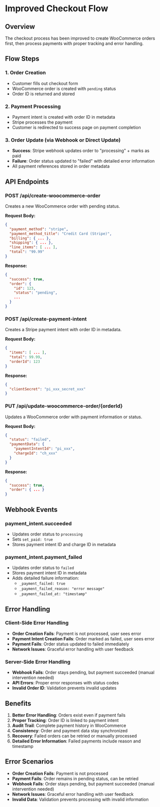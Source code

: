 # Improved Checkout Flow

## Overview
The checkout process has been improved to create WooCommerce orders first, then process payments with proper tracking and error handling.

## Flow Steps

### 1. Order Creation
- Customer fills out checkout form
- WooCommerce order is created with `pending` status
- Order ID is returned and stored

### 2. Payment Processing
- Payment intent is created with order ID in metadata
- Stripe processes the payment
- Customer is redirected to success page on payment completion

### 3. Order Update (via Webhook or Direct Update)
- **Success**: Stripe webhook updates order to "processing" + marks as paid
- **Failure**: Order status updated to "failed" with detailed error information
- All payment references stored in order metadata

## API Endpoints

### POST /api/create-woocommerce-order
Creates a new WooCommerce order with pending status.

**Request Body:**
```json
{
  "payment_method": "stripe",
  "payment_method_title": "Credit Card (Stripe)",
  "billing": { ... },
  "shipping": { ... },
  "line_items": [ ... ],
  "total": "99.99"
}
```

**Response:**
```json
{
  "success": true,
  "order": {
    "id": 123,
    "status": "pending",
    ...
  }
}
```

### POST /api/create-payment-intent
Creates a Stripe payment intent with order ID in metadata.

**Request Body:**
```json
{
  "items": [ ... ],
  "total": 99.99,
  "orderId": 123
}
```

**Response:**
```json
{
  "clientSecret": "pi_xxx_secret_xxx"
}
```

### PUT /api/update-woocommerce-order/{orderId}
Updates a WooCommerce order with payment information or status.

**Request Body:**
```json
{
  "status": "failed",
  "paymentData": {
    "paymentIntentId": "pi_xxx",
    "chargeId": "ch_xxx"
  }
}
```

**Response:**
```json
{
  "success": true,
  "order": { ... }
}
```

## Webhook Events

### payment_intent.succeeded
- Updates order status to `processing`
- Sets `set_paid: true`
- Stores payment intent ID and charge ID in metadata

### payment_intent.payment_failed
- Updates order status to `failed`
- Stores payment intent ID in metadata
- Adds detailed failure information:
  - `_payment_failed: true`
  - `_payment_failed_reason: "error message"`
  - `_payment_failed_at: "timestamp"`

## Error Handling

### Client-Side Error Handling
- **Order Creation Fails**: Payment is not processed, user sees error
- **Payment Intent Creation Fails**: Order marked as failed, user sees error
- **Payment Fails**: Order status updated to failed immediately
- **Network Issues**: Graceful error handling with user feedback

### Server-Side Error Handling
- **Webhook Fails**: Order stays pending, but payment succeeded (manual intervention needed)
- **API Errors**: Proper error responses with status codes
- **Invalid Order ID**: Validation prevents invalid updates

## Benefits

1. **Better Error Handling**: Orders exist even if payment fails
2. **Proper Tracking**: Order ID is linked to payment intent
3. **Audit Trail**: Complete payment history in WooCommerce
4. **Consistency**: Order and payment data stay synchronized
5. **Recovery**: Failed orders can be retried or manually processed
6. **Detailed Error Information**: Failed payments include reason and timestamp

## Error Scenarios

- **Order Creation Fails**: Payment is not processed
- **Payment Fails**: Order remains in pending status, can be retried
- **Webhook Fails**: Order stays pending, but payment succeeded (manual intervention needed)
- **Network Issues**: Graceful error handling with user feedback
- **Invalid Data**: Validation prevents processing with invalid information 
